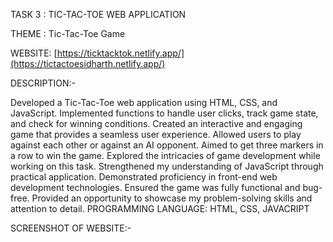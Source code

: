 TASK 3 : TIC-TAC-TOE WEB APPLICATION

THEME : Tic-Tac-Toe Game

WEBSITE: [https://ticktacktok.netlify.app/](https://tictactoesidharth.netlify.app/)

DESCRIPTION:-

Developed a Tic-Tac-Toe web application using HTML, CSS, and JavaScript.
Implemented functions to handle user clicks, track game state, and check for winning conditions.
Created an interactive and engaging game that provides a seamless user experience.
Allowed users to play against each other or against an AI opponent.
Aimed to get three markers in a row to win the game.
Explored the intricacies of game development while working on this task.
Strengthened my understanding of JavaScript through practical application.
Demonstrated proficiency in front-end web development technologies.
Ensured the game was fully functional and bug-free.
Provided an opportunity to showcase my problem-solving skills and attention to detail.
PROGRAMMING LANGUAGE: HTML, CSS, JAVACRIPT

SCREENSHOT OF WEBSITE:-
